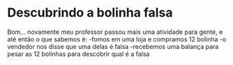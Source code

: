 # Descubrindo a bolinha falsa
 Bom... novamente meu professor passou mais uma atividade para gente, e até então o que sabemos é: 
-fomos em uma loja e compramos 12 bolinha
-o vendedor nos disse que uma delas é falsa
-recebemos uma balança para pesar as 12 bolinhas para descobrir qual é a falsa